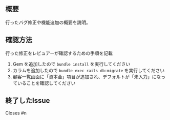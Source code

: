 ## 概要

行ったバグ修正や機能追加の概要を説明。

## 確認方法

行った修正をレビュアーが確認するための手順を記載

1. Gem を追加したので `bundle install` を実行してください
2. カラムを追加したので `bundle exec rails db:migrate` を実行してください
3. 顧客一覧画面に「資本金」項目が追加され、デフォルトが「未入力」になっていることを確認してください

## 終了したIssue
Closes #n